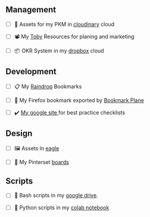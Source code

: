 
## Management

- [ ] 💾 Assets for my PKM in [cloudinary](https://cloudinary.com/) cloud
- [ ] 📽️ My [Toby](https://www.gettoby.com/) Resources for planing and marketing
- [ ] 📦 OKR System in my [dropbox](https://www.dropbox.com/) cloud


## Development

- [ ] 📋 My [Raindrop](https://raindrop.io/) Bookmarks
- [ ] 🎯 My Firefox bookmark exported by [Bookmark Plane](https://github.com/Hwansul/bookmark-plane#-bookmark-plane)
- [ ] ✔️ [My google site ](https://sites.google.com/view/mindulleoffice)for best practice checklists


## Design

- [ ] 🖼️ Assets In [eagle](https://eagle.cool/)
- [ ] 🎨 My Pinterset [boards](https://www.pinterest.co.kr/mindullestudio/)


## Scripts

- [ ] 🐌 Bash scripts in my [google drive](https://www.google.com/drive/).
- [ ] 🐍 Python scripts in my [colab notebook](https://colab.research.google.com/)



